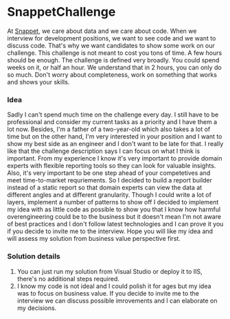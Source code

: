 ﻿# SnappetChallenge
At [Snappet](http://www.snappet.org), we care about data and we care about code. When we interview for development positions, we want to see code and we want to discuss code. That's why we want candidates to show some work on our challenge. This challenge is not meant to cost you tons of time. A few hours should be enough. The challenge is defined very broadly. You could spend weeks on it, or half an hour. We understand that in 2 hours, you can only do so much. Don't worry about completeness, work on something that works and shows your skills.

### Idea

Sadly I can't spend much time on the challenge every day. I still have to be professional and consider my current tasks as a priority and I have them a lot now. Besides, I'm a father of a two-year-old which also takes a lot of time but on the other hand, I'm very interested in your position and I want to show my best side as an engineer and I don't want to be late for that. I really like that the challenge description says I can focus on what I think is important. From my experience I know it's very important to provide domain experts with flexible reporting tools so they can look for valuable insights. Also, it's very important to be one step ahead of your competetives and meet time-to-market requriements. So I decided to build a report builder instead of a static report so that domain experts can view the data at different angles and at different granularity. Though I could write a lot of layers, implement a number of patterns to show off I decided to implement my idea with as little code as possible to show you that I know how harmful overengineering could be to the business but it doesn't mean I'm not aware of best practices and I don't follow latest technologies and I can prove it you if you decide to invite me to the interview. Hope you will like my idea and will assess my solution from business value perspective first.

### Solution details

1. You can just run my solution from Visual Studio or deploy it to IIS, there's no additional steps required.
2. I know my code is not ideal and I could polish it for ages but my idea was to focus on business value. If you decide to invite me to the interview we can discuss possible imrovements and I can elaborate on my decisions.

